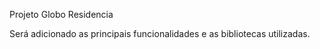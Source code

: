 Projeto Globo Residencia 

Será adicionado as principais funcionalidades e as bibliotecas utilizadas.
